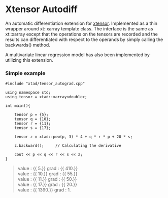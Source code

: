 # Xtensor Autodiff

An automatic differentiation extension for [xtensor](https://github.com/xtensor-stack/xtensor). Implemented as a thin wrapper around xt::xarray template class. The interface is the same as xt::xarray except that the operations on the tensors are recorded and the results can differentiated with respect to the operands by simply calling the backwards() method.

A multivariate linear regression model has also been implemented by utilizing this extension.

### Simple example
    #include "xtad/tensor_autograd.cpp"
    
    using namespace std;
    using tensor = xtad::xarray<double>;
  
    int main(){
    
    	tensor p = {5};
    	tensor q = {10};
    	tensor r = {11};
    	tensor s = {17};
    
    	tensor z = xtad::pow(p, 3) * 4 + q * r * p + 20 * s;
    	
    	z.backward();     // Calculating the derivative
    
    	cout << p << q << r << s << z;
    }

> value : {{ 5.}}  grad : {{ 410.}}<br>
> value : {{ 10.}} grad : {{ 55.}}<br>
> value : {{ 11.}} grad : {{ 50.}}<br>
> value : {{ 17.}} grad : {{ 20.}}<br>
> value : {{ 1390.}} grad :  1.<br>

